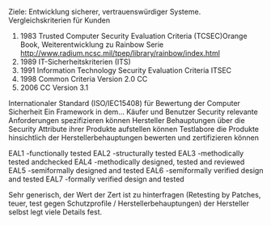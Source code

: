 Ziele: Entwicklung sicherer, vertrauenswürdiger Systeme. Vergleichskriterien für Kunden

1. 1983 Trusted Computer Security Evaluation Criteria (TCSEC)Orange Book, Weiterentwicklung zu Rainbow Serie http://www.radium.ncsc.mil/tpep/library/rainbow/index.html
2. 1989 IT-Sicherheitskriterien (ITS)
3. 1991 Information Technology Security Evaluation Criteria ITSEC
4. 1998 Common Criteria Version 2.0 CC
5. 2006 CC Version 3.1

Internationaler Standard (ISO/IEC15408) für Bewertung der Computer Sicherheit
Ein Framework in dem...
Käufer und Benutzer Security relevante Anforderungen spezifizieren können
Hersteller Behauptungen über die Security Attribute ihrer Produkte aufstellen können
Testlabore die Produkte hinsichtlich der Herstellerbehauptungen bewerten und zertifizieren können

EAL1 -functionally tested
EAL2 -structurally tested
EAL3 -methodically tested andchecked
EAL4 -methodically designed,  tested and reviewed
EAL5 -semiformally designed and  tested
EAL6 -semiformally verified design and  tested
EAL7 -formally verified design and  tested

Sehr generisch, der Wert der Zert ist zu hinterfragen (Retesting by Patches, teuer, test gegen Schutzprofile / Herstellerbehauptungen)  der Hersteller selbst legt viele Details fest. 